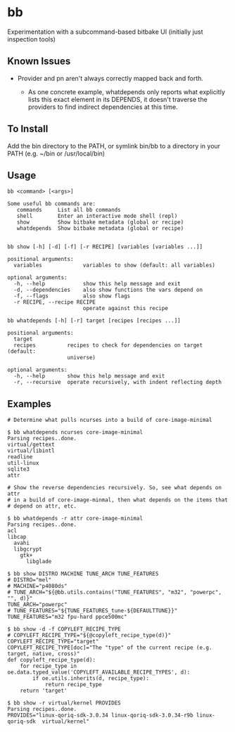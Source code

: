 bb
==

Experimentation with a subcommand-based bitbake UI (initially just inspection tools)


Known Issues
------------

- Provider and pn aren't always correctly mapped back and forth.

    - As one concrete example, whatdepends only reports what explicitly lists
      this exact element in its DEPENDS, it doesn't traverse the providers to
      find indirect dependencies at this time.


To Install
----------

Add the bin directory to the PATH, or symlink bin/bb to a directory in your
PATH (e.g. ~/bin or /usr/local/bin)


Usage
-----

    bb <command> [<args>]

    Some useful bb commands are:
       commands     List all bb commands
       shell        Enter an interactive mode shell (repl)
       show         Show bitbake metadata (global or recipe)
       whatdepends  Show bitbake metadata (global or recipe)


    bb show [-h] [-d] [-f] [-r RECIPE] [variables [variables ...]]

    positional arguments:
      variables             variables to show (default: all variables)

    optional arguments:
      -h, --help            show this help message and exit
      -d, --dependencies    also show functions the vars depend on
      -f, --flags           also show flags
      -r RECIPE, --recipe RECIPE
                            operate against this recipe

    bb whatdepends [-h] [-r] target [recipes [recipes ...]]

    positional arguments:
      target
      recipes          recipes to check for dependencies on target (default:
                       universe)

    optional arguments:
      -h, --help       show this help message and exit
      -r, --recursive  operate recursively, with indent reflecting depth


Examples
--------

    # Determine what pulls ncurses into a build of core-image-minimal

    $ bb whatdepends ncurses core-image-minimal
    Parsing recipes..done.
    virtual/gettext
    virtual/libintl
    readline
    util-linux
    sqlite3
    attr

    # Show the reverse dependencies recursively. So, see what depends on attr
    # in a build of core-image-minmal, then what depends on the items that
    # depend on attr, etc.

    $ bb whatdepends -r attr core-image-minimal
    Parsing recipes..done.
    acl
    libcap
      avahi
      libgcrypt
        gtk+
          libglade

    $ bb show DISTRO MACHINE TUNE_ARCH TUNE_FEATURES
    # DISTRO="mel"
    # MACHINE="p4080ds"
    # TUNE_ARCH="${@bb.utils.contains("TUNE_FEATURES", "m32", "powerpc", "", d)}"
    TUNE_ARCH="powerpc"
    # TUNE_FEATURES="${TUNE_FEATURES_tune-${DEFAULTTUNE}}"
    TUNE_FEATURES="m32 fpu-hard ppce500mc"

    $ bb show -d -f COPYLEFT_RECIPE_TYPE
    # COPYLEFT_RECIPE_TYPE="${@copyleft_recipe_type(d)}"
    COPYLEFT_RECIPE_TYPE="target"
    COPYLEFT_RECIPE_TYPE[doc]="The "type" of the current recipe (e.g. target, native, cross)"
    def copyleft_recipe_type(d):
        for recipe_type in oe.data.typed_value('COPYLEFT_AVAILABLE_RECIPE_TYPES', d):
            if oe.utils.inherits(d, recipe_type):
                return recipe_type
        return 'target'

    $ bb show -r virtual/kernel PROVIDES
    Parsing recipes..done.
    PROVIDES="linux-qoriq-sdk-3.0.34 linux-qoriq-sdk-3.0.34-r9b linux-qoriq-sdk  virtual/kernel"
